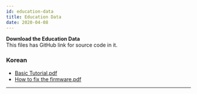 ```yaml
---
id: education-data
title: Education Data
date: 2020-04-08
---
```


**Download the Education Data**  
This files has GitHub link for source code in it.

### Korean

  - <a href="https://d3cmhcsnvv7jc.cloudfront.net/docs/img/products/wiz750sr/educationdata/wiznet_serialtoethernet_boot_camp_20180516.pdf" target="_blank">Basic Tutorial.pdf</a>  
  - <a href="https://d3cmhcsnvv7jc.cloudfront.net/docs/img/products/wiz750sr/educationdata/wiznet_serialtoethernet_deep-dive_training_20180620.pdf" target="_blank">How to fix the firmware.pdf</a>  

-----
